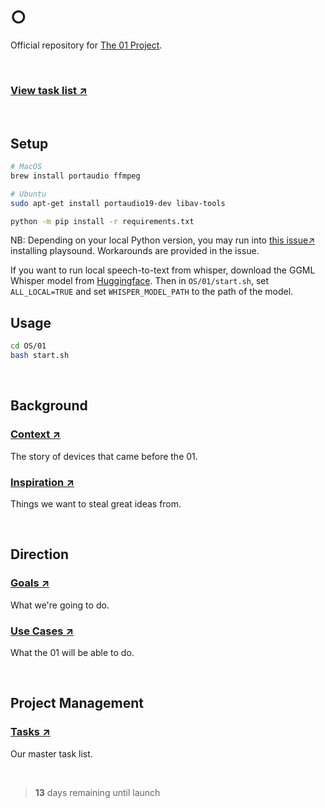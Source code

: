 # ○

Official repository for [The 01 Project](https://twitter.com/hellokillian/status/1745875973583896950).

<br>

### [View task list ↗](https://github.com/KillianLucas/01/blob/main/TASKS.md)

<br>

## Setup

```bash
# MacOS
brew install portaudio ffmpeg

# Ubuntu
sudo apt-get install portaudio19-dev libav-tools
```

```bash
python -m pip install -r requirements.txt
```
NB: Depending on your local Python version, you may run into [this issue↗](https://github.com/TaylorSMarks/playsound/issues/150) installing playsound. Workarounds are provided in the issue.

If you want to run local speech-to-text from whisper, download the GGML Whisper model from [Huggingface](https://huggingface.co/ggerganov/whisper.cpp). Then in `OS/01/start.sh`, set `ALL_LOCAL=TRUE` and set `WHISPER_MODEL_PATH` to the path of the model.

## Usage

```bash
cd OS/01
bash start.sh
```

<br>

## Background

### [Context ↗](https://github.com/KillianLucas/01/blob/main/CONTEXT.md)

The story of devices that came before the 01.

### [Inspiration ↗](https://github.com/KillianLucas/01/tree/main/INSPIRATION.md)

Things we want to steal great ideas from.

<br>

## Direction

### [Goals ↗](https://github.com/KillianLucas/01/blob/main/GOALS.md)

What we're going to do.

### [Use Cases ↗](https://github.com/KillianLucas/01/blob/main/USE_CASES.md)

What the 01 will be able to do.

<br>

## Project Management

### [Tasks ↗](https://github.com/KillianLucas/01/blob/main/TASKS.md)

Our master task list.

<br>

> **13** days remaining until launch

